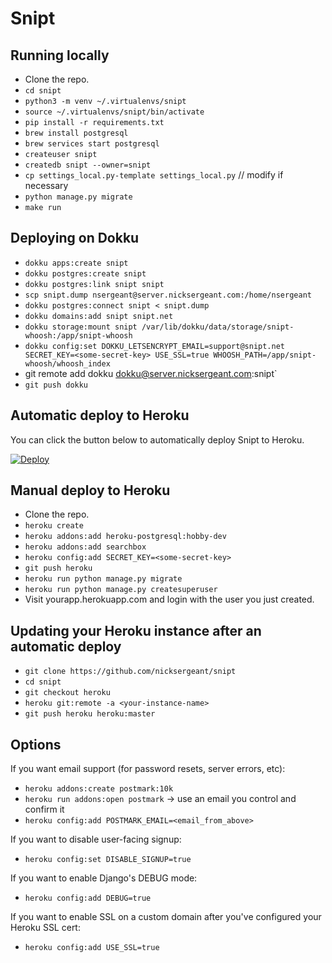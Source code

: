 # Snipt

## Running locally

- Clone the repo.
- `cd snipt`
- `python3 -m venv ~/.virtualenvs/snipt`
- `source ~/.virtualenvs/snipt/bin/activate`
- `pip install -r requirements.txt`
- `brew install postgresql`
- `brew services start postgresql`
- `createuser snipt`
- `createdb snipt --owner=snipt`
- `cp settings_local.py-template settings_local.py` // modify if necessary
- `python manage.py migrate`
- `make run`

## Deploying on Dokku

- `dokku apps:create snipt`
- `dokku postgres:create snipt`
- `dokku postgres:link snipt snipt`
- `scp snipt.dump nsergeant@server.nicksergeant.com:/home/nsergeant`
- `dokku postgres:connect snipt < snipt.dump`
- `dokku domains:add snipt snipt.net`
- `dokku storage:mount snipt /var/lib/dokku/data/storage/snipt-whoosh:/app/snipt-whoosh`
- `dokku config:set DOKKU_LETSENCRYPT_EMAIL=support@snipt.net SECRET_KEY=<some-secret-key> USE_SSL=true WHOOSH_PATH=/app/snipt-whoosh/whoosh_index`
- git remote add dokku dokku@server.nicksergeant.com:snipt`
- `git push dokku`

## Automatic deploy to Heroku

You can click the button below to automatically deploy Snipt to Heroku.

[![Deploy](https://www.herokucdn.com/deploy/button.svg)](https://heroku.com/deploy?template=https://github.com/nicksergeant/snipt)

## Manual deploy to Heroku

- Clone the repo.
- `heroku create`
- `heroku addons:add heroku-postgresql:hobby-dev`
- `heroku addons:add searchbox`
- `heroku config:add SECRET_KEY=<some-secret-key>`
- `git push heroku`
- `heroku run python manage.py migrate`
- `heroku run python manage.py createsuperuser`
- Visit yourapp.herokuapp.com and login with the user you just created.

## Updating your Heroku instance after an automatic deploy

- `git clone https://github.com/nicksergeant/snipt`
- `cd snipt`
- `git checkout heroku`
- `heroku git:remote -a <your-instance-name>`
- `git push heroku heroku:master`

## Options

If you want email support (for password resets, server errors, etc):

- `heroku addons:create postmark:10k`
- `heroku run addons:open postmark` -> use an email you control and confirm it
- `heroku config:add POSTMARK_EMAIL=<email_from_above>`

If you want to disable user-facing signup:

- `heroku config:set DISABLE_SIGNUP=true`

If you want to enable Django's DEBUG mode:

- `heroku config:add DEBUG=true`

If you want to enable SSL on a custom domain after you've configured your
Heroku SSL cert:

- `heroku config:add USE_SSL=true`
